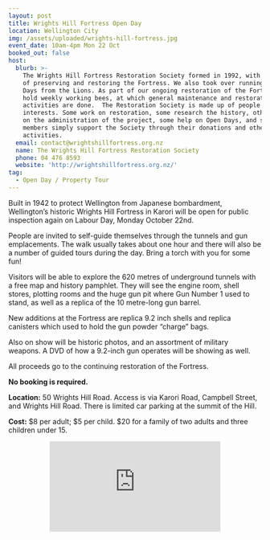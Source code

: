 ```yaml
---
layout: post
title: Wrights Hill Fortress Open Day
location: Wellington City
img: /assets/uploaded/wrights-hill-fortress.jpg
event_date: 10am-4pm Mon 22 Oct
booked_out: false
host:
  blurb: >-
    The Wrights Hill Fortress Restoration Society formed in 1992, with the aim
    of preserving and restoring the Fortress. We also took over running the Open
    Days from the Lions. As part of our ongoing restoration of the Fortress, we
    hold weekly working bees, at which general maintenance and restoration
    activities are done.  The Restoration Society is made up of people with many
    interests. Some work on restoration, some research the history, others work
    on the administration of the project, some help on Open Days, and some
    members simply support the Society through their donations and other
    activities.
  email: contact@wrightshillfortress.org.nz
  name: The Wrights Hill Fortress Restoration Society
  phone: 04 476 8593
  website: 'http://wrightshillfortress.org.nz/'
tag:
  - Open Day / Property Tour
---
```

Built in 1942 to protect Wellington from Japanese bombardment, Wellington’s historic Wrights Hill Fortress in Karori will be open for public inspection again on Labour Day, Monday October 22nd.

People are invited to self-guide themselves through the tunnels and gun emplacements. The walk usually takes about one hour and there will also be a number of guided tours during the day. Bring a torch with you for some fun!

Visitors will be able to explore the 620 metres of underground tunnels with a free map and history pamphlet. They will see the engine room, shell stores, plotting rooms and the huge gun pit where Gun Number 1 used to stand, as well as a replica of the 10 metre-long gun barrel.

New additions at the Fortress are replica 9.2 inch shells and replica canisters which used to hold the gun powder “charge” bags.

Also on show will be historic photos, and an assortment of military weapons. A DVD of how a 9.2-inch gun operates will be showing as well.

All proceeds go to the continuing restoration of the Fortress. 

**No booking is required.**

**Location:** 50 Wrights Hill Road. Access is via Karori Road, Campbell Street, and Wrights Hill Road. There is limited car parking at the summit of the Hill.

**Cost:** $8 per adult; $5 per child. $20 for a family of two adults and three children under 15.

<center><iframe src="https://www.facebook.com/plugins/page.php?href=https%3A%2F%2Fwww.facebook.com%2Fwrightshillfortress%2F&tabs=header&width=340&height=180&small_header=false&adapt_container_width=true&hide_cover=false&show_facepile=true&appId" width="340" height="180" style="border:none;overflow:hidden" scrolling="no" frameborder="0" allowTransparency="true" allow="encrypted-media"></iframe></center>
